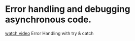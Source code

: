 # Error handling and debugging asynchronous code.

[watch video](https://www.youtube.com/watch?v=ivnLBBT1c-c) Error Handling with try & catch
